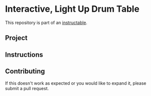 # Interactive, Light Up Drum Table
This repository is part of an [instructable][instructables].

## Project

## Instructions

## Contributing
If this doesn't work as expected or you would like to expand it, please submit
 a pull request.

[instructables]: http://instructables.com
